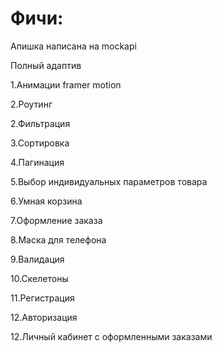 # Фичи:

Апишка написана на mockapi

Полный адаптив

1.Анимации framer motion

2.Роутинг

2.Фильтрация

3.Сортировка

4.Пагинация

5.Выбор индивидуальных параметров товара

6.Умная корзина

7.Оформление заказа

8.Маска для телефона

9.Валидация

10.Скелетоны

11.Регистрация

12.Авторизация

12.Личный кабинет с оформленными заказами
